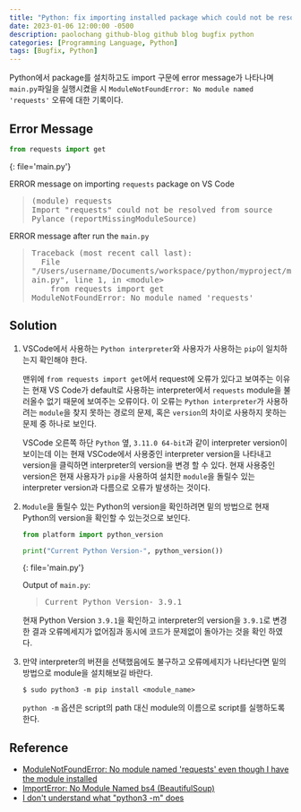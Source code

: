 ```yaml
---
title: "Python: fix importing installed package which could not be resolved"
date: 2023-01-06 12:00:00 -0500
description: paolochang github-blog github blog bugfix python
categories: [Programming Language, Python]
tags: [Bugfix, Python]
---
```


<style type='text/css'>
blockquote pre {
  overflow: auto !important;
  overflow-wrap: anywhere !important;
  white-space: pre-wrap;
}
[class*="kw"] {
  color: #14A7CD;
}
[class*="cn"] {
  color: #E5E50E;
}
[class*="err_b"] {
  color: #F14B4C;
  font-weight: 600;
}
[class*="err_r"] {
  color: #DA6A6A;
}
[class*="fail"] {
  color: #F0F0F0;
  font-weight: 600;
  background-color: #CD3131;
}

</style>

Python에서 package를 설치하고도 import 구문에 error message가 나타나며 `main.py`파일을 실행시켰을 시 `ModuleNotFoundError: No module named 'requests'` 오류에 대한 기록이다.

## Error Message

```py
from requests import get
```
{: file='main.py'}

ERROR message on importing `requests` package on VS Code

> <pre>
> (module) requests
> Import "requests" could not be resolved from source Pylance (reportMissingModuleSource)
> </pre>

ERROR message after run the `main.py`

> <pre>
> Traceback (most recent call last):
>   File "/Users/username/Documents/workspace/python/myproject/main.py", line 1, in &lt;module&gt;
>     from requests import get
> ModuleNotFoundError: No module named 'requests'
> </pre>

## Solution

1. VSCode에서 사용하는 `Python interpreter`와 사용자가 사용하는 `pip`이 일치하는지 확인해야 한다.

   맨위에 `from requests import get`에서 request에 오류가 있다고 보여주는 이유는 현재 VS Code가 default로 사용하는 interpreter에서 `requests` module을 불러올수 없기 때문에 보여주는 오류이다. 이 오류는 `Python interpreter`가 사용하려는 `module`을 찾지 못하는 경로의 문제, 혹은 `version`의 차이로 사용하지 못하는 문제 중 하나로 보인다.

   VSCode 오른쪽 하단 `Python` 옆, `3.11.0 64-bit`과 같이 interpreter version이 보이는데 이는 현재 VSCode에서 사용중인 interpreter version을 나타내고 version을 클릭하면 interpreter의 version을 변경 할 수 있다. 현재 사용중인 version은 현재 사용자가 `pip`을 사용하여 설치한 `module`을 돌릴수 있는 interpreter version과 다름으로 오류가 발생하는 것이다.

2. `Module`을 돌릴수 있는 Python의 version을 확인하려면 밑의 방법으로 현재 Python의 version을 확인할 수 있는것으로 보인다.

   ```py
   from platform import python_version

   print("Current Python Version-", python_version())
   ```
   {: file='main.py'}

   Output of `main.py`:

   > <pre>
   > Current Python Version- 3.9.1
   > </pre>

   현재 Python Version `3.9.1`을 확인하고 interpreter의 version을 `3.9.1`로 변경한 결과 오류메세지가 없어짐과 동시에 코드가 문제없이 돌아가는 것을 확인 하였다.

3. 만약 interpreter의 버젼을 선택했음에도 불구하고 오류메세지가 나타난다면 밑의 방법으로 module을 설치해보길 바란다.

   ```bs
   $ sudo python3 -m pip install <module_name>
   ```

   `python -m` 옵션은 script의 path 대신 module의 이름으로 script를 실행하도록 한다.

## Reference

- [ModuleNotFoundError: No module named 'requests' even though I have the module installed](https://stackoverflow.com/a/74157016)
- [ImportError: No Module Named bs4 (BeautifulSoup)](https://stackoverflow.com/a/56524169)
- [I don't understand what "python3 -m" does](https://www.reddit.com/r/learnpython/comments/8nn4za/comment/dzx0byl/?utm_source=share&utm_medium=web2x&context=3)
